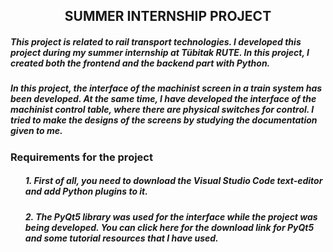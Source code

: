 <h2 align="center">SUMMER INTERNSHIP PROJECT</h2>
<h5>This project is related to rail transport technologies. I developed this project during my summer internship at Tübitak RUTE. In this project, I created both the frontend and the backend part with Python.</h5>

<h5>In this project, the interface of the machinist screen in a train system has been developed. At the same time, I have developed the interface of the machinist control table, where there are physical switches for control.  I tried to make the designs of the screens by studying the documentation given to me.</h5>

<h3>Requirements for the project</h3>

<h5>
  <ul>1. First of all, you need to download the Visual Studio Code text-editor and add Python plugins to it.
  </ul>
</h5>

<h5>
  <ul>2. The PyQt5 library was used for the interface while the project was being developed. You can click here for the download link for PyQt5 and some tutorial resources that I have used.</ul>
</h5>

<h5>
  <ul></ul>
</h5>

<h5>
  <ul></ul>
</h5>

<h5>
  <ul></ul>
</h5>
